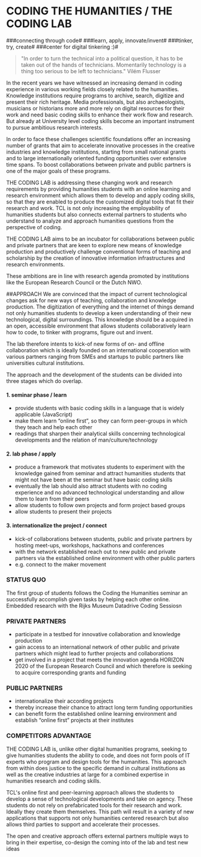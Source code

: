 # CODING THE HUMANITIES / THE CODING LAB
###connecting through code#
###learn, apply, innovate/invent#
###tinker, try, create#
###center for digital tinkering :)#


>"In order to turn the technical into a political question, it 
>has to be taken out of the hands of technicians. Momentarily 
>technology is a thing too serious to be left to technicians."
					Vilém Flusser


In the recent years we have witnessed an increasing demand in coding experience in various working fields closely related to the humanities. Knowledge institutions require programs to archive, search, digitize and present their rich heritage. Media professionals, but also archaeologists, musicians or historians more and more rely on digital resources for their work and need basic coding skills to enhance their work flow and research. But already at University level coding skills become an important instrument to pursue ambitious research interests.

In order to face these challenges scientific foundations offer an increasing number of grants that aim to accelerate innovative processes in the creative industries and knowledge institutions, starting from small national grants and to large internationally oriented funding opportunities over extensive time spans. To boost collaborations between private and public partners is one of the major goals of these programs. 

THE CODING LAB is addressing these changing work and research requirements by providing humanities students with an online learning and research environment which allows them to develop and apply coding skills, so that they are enabled to produce the customized digital tools that fit their research and work. TCL is not only increasing the employability of humanities students but also connects external partners to students who understand to analyze and approach humanities questions from the perspective of coding.

THE CODING LAB aims to be an incubator for collaborations between public and private partners that are keen to explore new means of knowledge production and productively challenge conventional forms of teaching and scholarship by the creation of innovative information infrastructures and research environments. 

These ambitions are in line with research agenda promoted by institutions like the European Research Council or the Dutch NWO.

  
##APPROACH
We are convinced that the impact of current technological changes ask for new ways of teaching, collaboration and knowledge production. The digitization of everything and the internet of things demand not only humanities students to develop a keen understanding of their new technological, digital surroundings. This knowledge should be a acquired in an open, accessible environment that allows students collaboratively learn how to code, to tinker with programs, figure out and invent. 
	
The lab therefore intents to kick-of new forms of on- and offline collaboration which is ideally founded on an international cooperation with various partners ranging from SMEs and startups to public partners like universities cultural institutions. 

The approach and the development of the students can be divided into three stages which do overlap. 

#### 1. seminar phase / learn 
- provide students with basic coding skills in a language that is widely applicable (JavaScript)
- make them learn “online first”, so they can form peer-groups in which they teach and help each other
- readings that sharpen their analytical skills concerning technological developments and the relation of man/culture/technology

#### 2. lab phase / apply
- produce a framework that motivates students to experiment with the knowledge gained from seminar and attract humanities students that might not have been at the seminar but have basic coding skills
- eventually the lab should also attract students with no coding experience and no advanced technological understanding and allow them to learn from their peers
- allow students to follow own projects and form project based groups
- allow students to present their projects

#### 3. internationalize the project / connect
- kick-of collaborations between students, public and private partners by hosting meet-ups, workshops, hackathons and conferences 
- with the network established reach out to new public and private partners via the established online environment with other public parters
- e.g. connect to the maker movement


### STATUS QUO
The first group of students follows the Coding the Humanities seminar an successfully accomplish given tasks by helping each other online.
Embedded research with the Rijks Museum 
Datadrive 
Coding Sessiosn


### PRIVATE PARTNERS
- participate in a testbed for innovative collaboration and knowledge production
- gain access to an international network of other public and private partners which might lead to further projects and collaborations
- get involved in a project that meets the innovation agenda HORIZON 2020 of the European Research Council and which therefore is seeking to acquire corresponding grants and funding 


### PUBLIC PARTNERS 
- internationalize their according projects 
- thereby increase their chance to attract long term funding opportunities
- can benefit form the established online learning environment and establish “online first” projects at their institutes


### COMPETITORS ADVANTAGE 
THE CODING LAB is, unlike other digital humanities programs, seeking to give humanities students the ability to code, and does not form pools of IT experts who program and design tools for the humanities. This approach from within does justice to the specific demand in cultural institutions as well as the creative industries at large for a combined expertise in humanities research and coding skills.

TCL's online first and peer-learning approach allows the students to develop a sense of technological developments and take on agency. These students do not rely on prefabricated tools for their research and work. Ideally they create them themselves. This path will result in a variety of new applications that supports not only humanities centered research but also allows third parties to support and accelerate their processes. 

The open and creative approach offers external partners multiple ways to bring in their expertise, co-design the coming into of the lab and test new ideas  



